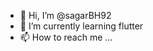 - 👋 Hi, I’m @sagarBH92
- 🌱 I’m currently learning flutter 
- 📫 How to reach me ...

<!---
sagarBH92/sagarBH92 is a ✨ special ✨ repository because its `README.md` (this file) appears on your GitHub profile.
You can click the Preview link to take a look at your changes.
--->
